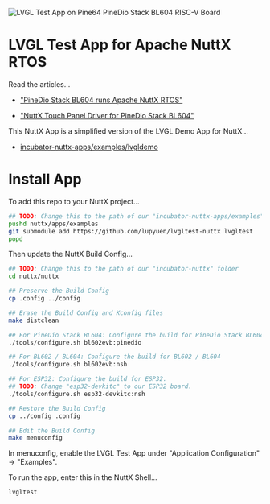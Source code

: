 ![LVGL Test App on Pine64 PineDio Stack BL604 RISC-V Board](https://lupyuen.github.io/images/pinedio2-title.jpg)

# LVGL Test App for Apache NuttX RTOS

Read the articles...

-   ["PineDio Stack BL604 runs Apache NuttX RTOS"](https://lupyuen.github.io/articles/pinedio2)

-   ["NuttX Touch Panel Driver for PineDio Stack BL604"](https://lupyuen.github.io/articles/touch)

This NuttX App is a simplified version of the LVGL Demo App for NuttX...

-   [incubator-nuttx-apps/examples/lvgldemo](https://github.com/lupyuen/incubator-nuttx-apps/tree/pinedio/examples/lvgldemo)

# Install App

To add this repo to your NuttX project...

```bash
## TODO: Change this to the path of our "incubator-nuttx-apps/examples" folder
pushd nuttx/apps/examples
git submodule add https://github.com/lupyuen/lvgltest-nuttx lvgltest
popd
```

Then update the NuttX Build Config...

```bash
## TODO: Change this to the path of our "incubator-nuttx" folder
cd nuttx/nuttx

## Preserve the Build Config
cp .config ../config

## Erase the Build Config and Kconfig files
make distclean

## For PineDio Stack BL604: Configure the build for PineDio Stack BL604
./tools/configure.sh bl602evb:pinedio

## For BL602 / BL604: Configure the build for BL602 / BL604
./tools/configure.sh bl602evb:nsh

## For ESP32: Configure the build for ESP32.
## TODO: Change "esp32-devkitc" to our ESP32 board.
./tools/configure.sh esp32-devkitc:nsh

## Restore the Build Config
cp ../config .config

## Edit the Build Config
make menuconfig 
```

In menuconfig, enable the LVGL Test App under "Application Configuration" → "Examples".

To run the app, enter this in the NuttX Shell...

```bash
lvgltest
```
